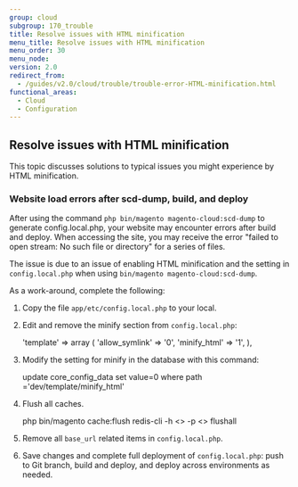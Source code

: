 ```yaml
---
group: cloud
subgroup: 170_trouble
title: Resolve issues with HTML minification
menu_title: Resolve issues with HTML minification
menu_order: 30
menu_node:
version: 2.0
redirect_from:
  - /guides/v2.0/cloud/trouble/trouble-error-HTML-minification.html
functional_areas:
  - Cloud
  - Configuration
---
```


## Resolve issues with HTML minification

This topic discusses solutions to typical issues you might experience by HTML minification.

### Website load errors after scd-dump, build, and deploy

<!-- This issue will be resolved with a later release. -->
After using the command `php bin/magento magento-cloud:scd-dump` to generate config.local.php, your website may encounter errors after build and deploy. When accessing the site, you may receive the error "failed to open stream: No such file or directory" for a series of files.

The issue is due to an issue of enabling HTML minification and the setting in `config.local.php` when using `bin/magento magento-cloud:scd-dump`.

As a work-around, complete the following:

1. Copy the file `app/etc/config.local.php` to your local.
2. Edit and remove the minify section from `config.local.php`:


    'template' =>
          array (
            'allow_symlink' => '0',
            'minify_html' => '1',
          ),
2. Modify the setting for minify in the database with this command:


      update core_config_data set value=0 where path ='dev/template/minify_html'
3. Flush all caches.


    php bin/magento cache:flush
    redis-cli -h <> -p <> flushall
4. Remove all `base_url` related items in `config.local.php`.
5. Save changes and complete full deployment of `config.local.php`: push to Git branch, build and deploy, and deploy across environments as needed.
